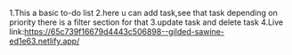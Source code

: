 1.This a basic to-do list
2.here u can add task,see that task depending on priority there is a filter section for that
3.update task and delete task 
4.Live link:https://65c739f16679d4443c506898--gilded-sawine-ed1e63.netlify.app/
